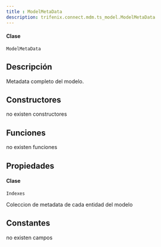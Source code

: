 ```yaml
---
title : ModelMetaData
description: trifenix.connect.mdm.ts_model.ModelMetaData
---
```




<CodeBlock slots = 'heading, code' repeat = '1' languages = 'C#' />

#### Clase
```
ModelMetaData
```

## Descripción
Metadata completo del modelo.
## Constructores

no existen constructores


## Funciones

no existen funciones

## Propiedades


<CodeBlock slots = 'heading, code' repeat = '1' languages = 'C#' />

#### Clase
```
Indexes
```


Coleccion de metadata de cada entidad del modelo
## Constantes
no existen campos

